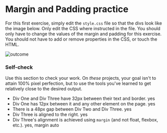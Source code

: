 # Margin and Padding practice

For this first exercise, simply edit the `style.css` file so that the divs look like the image below. Only edit the CSS where instructed in the file.  You should only have to change the values of the margin and padding for this exercise. You should not have to add or remove properties in the CSS, or touch the HTML.

![outcome](./desired-outcome.png)

### Self-check 
Use this section to check your work. On _these_ projects, your goal isn't to attain 100% pixel perfection, but to use the tools you've learned to get relatively close to the desired output.

- Div One and Div Three have 32px between their text and border. yes
- Div One has 12px between it and any other element on the page. yes
- There is a 48px gap between Div Two and Div Three. yes
- Div Three is aligned to the right. yes
- Div Three's alignment is achieved using `margin` (and not float, flexbox, etc.). yes, margin auto